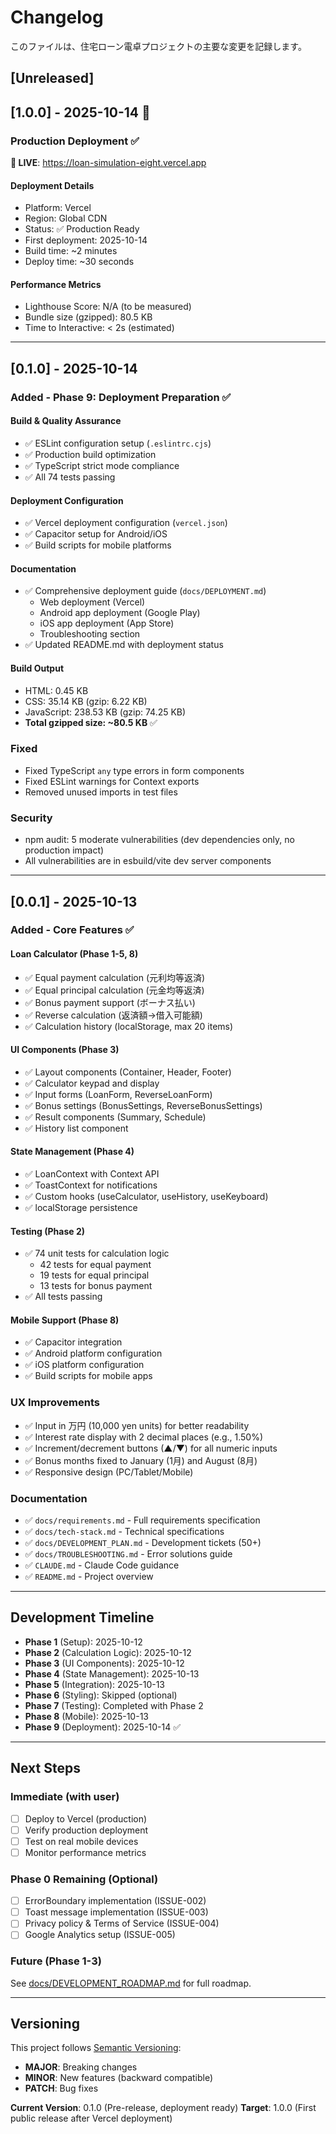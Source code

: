 # Changelog

このファイルは、住宅ローン電卓プロジェクトの主要な変更を記録します。

## [Unreleased]

## [1.0.0] - 2025-10-14 🎉

### Production Deployment ✅

**🚀 LIVE**: https://loan-simulation-eight.vercel.app

#### Deployment Details
- Platform: Vercel
- Region: Global CDN
- Status: ✅ Production Ready
- First deployment: 2025-10-14
- Build time: ~2 minutes
- Deploy time: ~30 seconds

#### Performance Metrics
- Lighthouse Score: N/A (to be measured)
- Bundle size (gzipped): 80.5 KB
- Time to Interactive: < 2s (estimated)

---

## [0.1.0] - 2025-10-14

### Added - Phase 9: Deployment Preparation ✅

#### Build & Quality Assurance
- ✅ ESLint configuration setup (`.eslintrc.cjs`)
- ✅ Production build optimization
- ✅ TypeScript strict mode compliance
- ✅ All 74 tests passing

#### Deployment Configuration
- ✅ Vercel deployment configuration (`vercel.json`)
- ✅ Capacitor setup for Android/iOS
- ✅ Build scripts for mobile platforms

#### Documentation
- ✅ Comprehensive deployment guide (`docs/DEPLOYMENT.md`)
  - Web deployment (Vercel)
  - Android app deployment (Google Play)
  - iOS app deployment (App Store)
  - Troubleshooting section
- ✅ Updated README.md with deployment status

#### Build Output
- HTML: 0.45 KB
- CSS: 35.14 KB (gzip: 6.22 KB)
- JavaScript: 238.53 KB (gzip: 74.25 KB)
- **Total gzipped size: ~80.5 KB** ✅

### Fixed
- Fixed TypeScript `any` type errors in form components
- Fixed ESLint warnings for Context exports
- Removed unused imports in test files

### Security
- npm audit: 5 moderate vulnerabilities (dev dependencies only, no production impact)
- All vulnerabilities are in esbuild/vite dev server components

---

## [0.0.1] - 2025-10-13

### Added - Core Features ✅

#### Loan Calculator (Phase 1-5, 8)
- ✅ Equal payment calculation (元利均等返済)
- ✅ Equal principal calculation (元金均等返済)
- ✅ Bonus payment support (ボーナス払い)
- ✅ Reverse calculation (返済額→借入可能額)
- ✅ Calculation history (localStorage, max 20 items)

#### UI Components (Phase 3)
- ✅ Layout components (Container, Header, Footer)
- ✅ Calculator keypad and display
- ✅ Input forms (LoanForm, ReverseLoanForm)
- ✅ Bonus settings (BonusSettings, ReverseBonusSettings)
- ✅ Result components (Summary, Schedule)
- ✅ History list component

#### State Management (Phase 4)
- ✅ LoanContext with Context API
- ✅ ToastContext for notifications
- ✅ Custom hooks (useCalculator, useHistory, useKeyboard)
- ✅ localStorage persistence

#### Testing (Phase 2)
- ✅ 74 unit tests for calculation logic
  - 42 tests for equal payment
  - 19 tests for equal principal
  - 13 tests for bonus payment
- ✅ All tests passing

#### Mobile Support (Phase 8)
- ✅ Capacitor integration
- ✅ Android platform configuration
- ✅ iOS platform configuration
- ✅ Build scripts for mobile apps

### UX Improvements
- ✅ Input in 万円 (10,000 yen units) for better readability
- ✅ Interest rate display with 2 decimal places (e.g., 1.50%)
- ✅ Increment/decrement buttons (▲/▼) for all numeric inputs
- ✅ Bonus months fixed to January (1月) and August (8月)
- ✅ Responsive design (PC/Tablet/Mobile)

### Documentation
- ✅ `docs/requirements.md` - Full requirements specification
- ✅ `docs/tech-stack.md` - Technical specifications
- ✅ `docs/DEVELOPMENT_PLAN.md` - Development tickets (50+)
- ✅ `docs/TROUBLESHOOTING.md` - Error solutions guide
- ✅ `CLAUDE.md` - Claude Code guidance
- ✅ `README.md` - Project overview

---

## Development Timeline

- **Phase 1** (Setup): 2025-10-12
- **Phase 2** (Calculation Logic): 2025-10-12
- **Phase 3** (UI Components): 2025-10-12
- **Phase 4** (State Management): 2025-10-13
- **Phase 5** (Integration): 2025-10-13
- **Phase 6** (Styling): Skipped (optional)
- **Phase 7** (Testing): Completed with Phase 2
- **Phase 8** (Mobile): 2025-10-13
- **Phase 9** (Deployment): 2025-10-14 ✅

---

## Next Steps

### Immediate (with user)
- [ ] Deploy to Vercel (production)
- [ ] Verify production deployment
- [ ] Test on real mobile devices
- [ ] Monitor performance metrics

### Phase 0 Remaining (Optional)
- [ ] ErrorBoundary implementation (ISSUE-002)
- [ ] Toast message implementation (ISSUE-003)
- [ ] Privacy policy & Terms of Service (ISSUE-004)
- [ ] Google Analytics setup (ISSUE-005)

### Future (Phase 1-3)
See [docs/DEVELOPMENT_ROADMAP.md](./docs/DEVELOPMENT_ROADMAP.md) for full roadmap.

---

## Versioning

This project follows [Semantic Versioning](https://semver.org/):
- **MAJOR**: Breaking changes
- **MINOR**: New features (backward compatible)
- **PATCH**: Bug fixes

**Current Version**: 0.1.0 (Pre-release, deployment ready)
**Target**: 1.0.0 (First public release after Vercel deployment)
